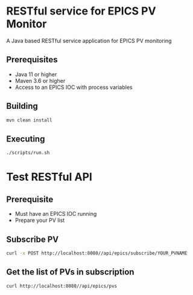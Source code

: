 # RESTful service for EPICS PV Monitor

A Java based RESTful service application for EPICS PV monitoring

## Prerequisites

- Java 11 or higher
- Maven 3.6 or higher
- Access to an EPICS IOC with process variables

## Building

```bash
mvn clean install
```

## Executing

```bash
./scripts/run.sh
```

# Test RESTful API

## Prerequisite
- Must have an EPICS IOC running
- Prepare your PV list

## Subscribe PV
```bash
curl -x POST http://localhost:8080//api/epics/subscribe/YOUR_PVNAME
```

## Get the list of PVs in subscription
```bash
curl http://localhost:8080//api/epics/pvs
```
